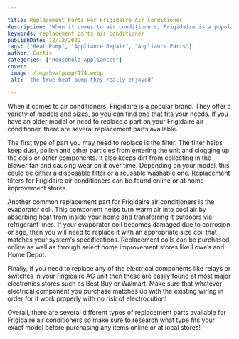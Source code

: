```yaml
---

title: Replacement Parts For Frigidaire Air Conditioner
description: "When it comes to air conditioners, Frigidaire is a popular brand. They offer a variety of models and sizes, so you can find one th...keep going and find out"
keywords: replacement parts air conditioner
publishDate: 12/12/2022
tags: ["Heat Pump", "Appliance Repair", "Appliance Parts"]
author: Curtis
categories: ["Household Appliances"]
cover: 
 image: /img/heatpump/174.webp
 alt: 'the true heat pump they really enjoyed'

---
```


When it comes to air conditioners, Frigidaire is a popular brand. They offer a variety of models and sizes, so you can find one that fits your needs. If you have an older model or need to replace a part on your Frigidaire air conditioner, there are several replacement parts available.

The first type of part you may need to replace is the filter. The filter helps keep dust, pollen and other particles from entering the unit and clogging up the coils or other components. It also keeps dirt from collecting in the blower fan and causing wear on it over time. Depending on your model, this could be either a disposable filter or a reusable washable one. Replacement filters for Frigidaire air conditioners can be found online or at home improvement stores.

Another common replacement part for Frigidaire air conditioners is the evaporator coil. This component helps turn warm air into cool air by absorbing heat from inside your home and transferring it outdoors via refrigerant lines. If your evaporator coil becomes damaged due to corrosion or age, then you will need to replace it with an appropriate size coil that matches your system’s specifications. Replacement coils can be purchased online as well as through select home improvement stores like Lowe’s and Home Depot.

Finally, if you need to replace any of the electrical components like relays or switches in your Frigidaire AC unit then these are easily found at most major electronics stores such as Best Buy or Walmart. Make sure that whatever electrical component you purchase matches up with the existing wiring in order for it work properly with no risk of electrocution! 

Overall, there are several different types of replacement parts available for Frigidaire air conditioners so make sure to research what type fits your exact model before purchasing any items online or at local stores!
